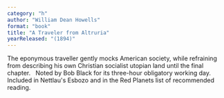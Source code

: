 ```yaml
---
category: "h"
author: "William Dean Howells"
format: "book"
title: "A Traveler from Altruria"
yearReleased: "(1894)"
---
```

The eponymous traveller gently mocks American society, while refraining from describing his own Christian socialist utopian land until the final chapter.
 
Noted by Bob Black for its three-hour obligatory working day. Included in Nettlau's Esbozo and in the Red Planets list of recommended reading.
 